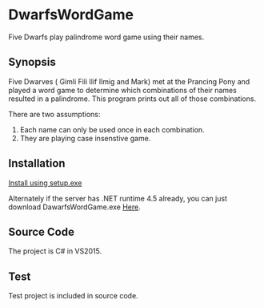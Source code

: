 # DwarfsWordGame
Five Dwarfs play palindrome word game using their names. 

## Synopsis

Five Dwarves ( Gimli Fili Ilif Ilmig and Mark) met at the Prancing Pony and played a word game to determine which combinations of their names resulted in a palindrome. This program prints out all of those combinations.

There are two assumptions:
1. Each name can only be used once in each combination.
2. They are playing case insenstive game.

## Installation

[Install using setup.exe](https://github.com/GladysHuang/DwarfsWordGame/blob/master/setup.exe)

Alternately if the server has .NET runtime 4.5 already, you can just download DawarfsWordGame.exe [Here](https://github.com/GladysHuang/DwarfsWordGame/blob/master/DawarfsWordGame.exe).

## Source Code
The project is C# in VS2015.

## Test
Test project is included in source code. 


